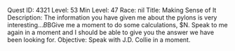 Quest ID: 4321
Level: 53
Min Level: 47
Race: nil
Title: Making Sense of It
Description: The information you have given me about the pylons is very interesting...$B$BGive me a moment to do some calculations, $N. Speak to me again in a moment and I should be able to give you the answer we have been looking for.
Objective: Speak with J.D. Collie in a moment.
